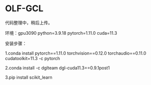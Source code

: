 # OLF-GCL
代码整理中，稍后上传。

环境：gpu3090
python=3.9.18
pytorch=1.11.0
cuda=11.3

安装步骤：

1.conda install pytorch==1.11.0 torchvision==0.12.0 torchaudio==0.11.0 cudatoolkit=11.3 -c pytorch

2.conda install -c dglteam dgl-cuda11.3==0.9.1post1

3.pip install scikit_learn
